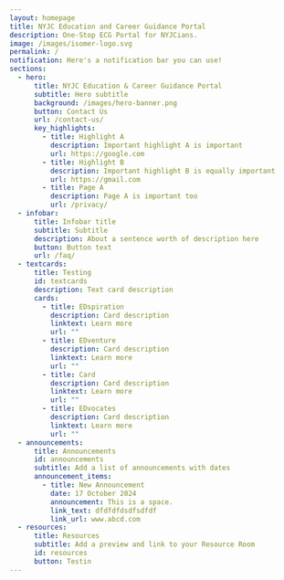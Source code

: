 ```yaml
---
layout: homepage
title: NYJC Education and Career Guidance Portal
description: One-Stop ECG Portal for NYJCians.
image: /images/isomer-logo.svg
permalink: /
notification: Here's a notification bar you can use!
sections:
  - hero:
      title: NYJC Education & Career Guidance Portal
      subtitle: Hero subtitle
      background: /images/hero-banner.png
      button: Contact Us
      url: /contact-us/
      key_highlights:
        - title: Highlight A
          description: Important highlight A is important
          url: https://google.com
        - title: Highlight B
          description: Important highlight B is equally important
          url: https://gmail.com
        - title: Page A
          description: Page A is important too
          url: /privacy/
  - infobar:
      title: Infobar title
      subtitle: Subtitle
      description: About a sentence worth of description here
      button: Button text
      url: /faq/
  - textcards:
      title: Testing
      id: textcards
      description: Text card description
      cards:
        - title: EDspiration
          description: Card description
          linktext: Learn more
          url: ""
        - title: EDventure
          description: Card description
          linktext: Learn more
          url: ""
        - title: Card
          description: Card description
          linktext: Learn more
          url: ""
        - title: EDvocates
          description: Card description
          linktext: Learn more
          url: ""
  - announcements:
      title: Announcements
      id: announcements
      subtitle: Add a list of announcements with dates
      announcement_items:
        - title: New Announcement
          date: 17 October 2024
          announcement: This is a space.
          link_text: dfdfdfdsdfsdfdf
          link_url: www.abcd.com
  - resources:
      title: Resources
      subtitle: Add a preview and link to your Resource Room
      id: resources
      button: Testin
---
```

